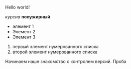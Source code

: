 Hello world!

*курсив*
**полужирный**

* элемент 1
* Элемент 2
* Элемент 3

1. первый элемент нумерованного списка
2. второй элемент нумерованного списка

Начинаем наше знакомство с контролем версий.
Проба